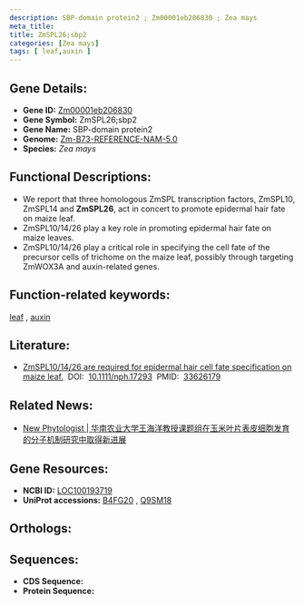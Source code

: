 ```yaml
---
description: SBP-domain protein2 ; Zm00001eb206830 ; Zea mays
meta_title:
title: ZmSPL26;sbp2
categories: [Zea mays]
tags: [ leaf,auxin ]
---
```


## Gene Details:
- **Gene ID:**	[Zm00001eb206830](https://www.maizegdb.org/gene_center/gene/Zm00001eb206830)
- **Gene Symbol:** ZmSPL26;sbp2
- **Gene Name:** SBP-domain protein2
- **Genome:** [Zm-B73-REFERENCE-NAM-5.0](https://www.maizegdb.org/genome/assembly/Zm-B73-REFERENCE-NAM-5.0)
- **Species:** *Zea mays*

## Functional Descriptions:
   - We report that three homologous ZmSPL transcription factors, ZmSPL10, ZmSPL14 and **ZmSPL26**, act in concert to promote epidermal hair fate on maize leaf.
   - ZmSPL10/14/26 play a key role in promoting epidermal hair fate on maize leaves.
   - ZmSPL10/14/26 play a critical role in specifying the cell fate of the precursor cells of trichome on the maize leaf, possibly through targeting ZmWOX3A and auxin-related genes.

## Function-related keywords:
[leaf](/tags/leaf/)&nbsp;,&nbsp;[auxin](/tags/auxin/)

## Literature:
   - [ZmSPL10/14/26 are required for epidermal hair cell fate specification on maize leaf.]( https://nph.onlinelibrary.wiley.com/doi/10.1111/nph.17293)&nbsp;&nbsp;DOI:&nbsp;&nbsp;[10.1111/nph.17293](https://nph.onlinelibrary.wiley.com/doi/10.1111/nph.17293)&nbsp;&nbsp;PMID:&nbsp;&nbsp;[33626179](https://pubmed.ncbi.nlm.nih.gov/33626179/)

## Related News:
   - [New Phytologist  | 华南农业大学王海洋教授课题组在玉米叶片表皮细胞发育的分子机制研究中取得新进展](https://mp.weixin.qq.com/s?__biz=Mzg3MDEwNDEyMg==&mid=2247506014&idx=3&sn=8b818fad749dcc60a98f4dc45616ff4d&chksm=ce90750bf9e7fc1d10be597beb29dbbdc81f1c2c2a978c7593467af0005876c6b11f7d24d7aa&scene=27#wechat_redirect)

## Gene Resources:
- **NCBI ID:** [LOC100193719](https://www.ncbi.nlm.nih.gov/gene/?term=LOC100193719)
- **UniProt accessions:** [B4FG20](https://www.uniprot.org/uniprotkb/B4FG20/entry)&nbsp;,&nbsp;[Q9SM18](https://www.uniprot.org/uniprotkb/Q9SM18/entry)

## Orthologs:

## Sequences:
- **CDS Sequence:**
- **Protein Sequence:**
